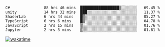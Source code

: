 <!--START_SECTION:waka-->

```text
C#               88 hrs 46 mins  █████████████████▒░░░░░░░   69.45 %
unity            14 hrs 32 mins  ███░░░░░░░░░░░░░░░░░░░░░░   11.37 %
ShaderLab        6 hrs 44 mins   █▒░░░░░░░░░░░░░░░░░░░░░░░   05.27 %
TypeScript       6 hrs 6 mins    █▒░░░░░░░░░░░░░░░░░░░░░░░   04.78 %
JavaScript       2 hrs 15 mins   ▒░░░░░░░░░░░░░░░░░░░░░░░░   01.76 %
Jupyter          2 hrs 3 mins    ▒░░░░░░░░░░░░░░░░░░░░░░░░   01.61 %
```

<!--END_SECTION:waka-->
[![wakatime](https://wakatime.com/badge/user/6c2f442e-41b4-42e3-bc06-d5d8203ad1da.svg)](https://wakatime.com/@6c2f442e-41b4-42e3-bc06-d5d8203ad1da)
